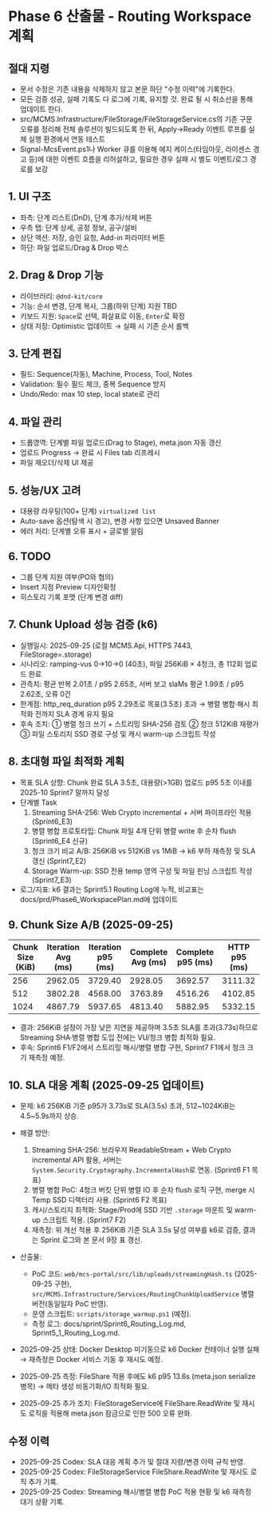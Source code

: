 # Phase 6 산출물 - Routing Workspace 계획
## 절대 지령
- 문서 수정은 기존 내용을 삭제하지 않고 본문 하단 "수정 이력"에 기록한다.
- 모든 검증 성공, 실패 기록도 다 로그에 기록, 유지할 것. 완료 될 시 취소선을 통해 업데이트 한다.
- src/MCMS.Infrastructure/FileStorage/FileStorageService.cs의 기존 구문 오류를 정리해 전체 솔루션이 빌드되도록 한 뒤, Apply→Ready 이벤트 루프를 실제 실행 환경에서 연동 테스트
- Signal-McsEvent.ps1나 Worker 큐를 이용해 에지 케이스(타임아웃, 라이센스 경고 등)에 대한 이벤트 흐름을 리허설하고, 필요한 경우 실패 시 별도 이벤트/로그 경로를 보강


## 1. UI 구조
- 좌측: 단계 리스트(DnD), 단계 추가/삭제 버튼
- 우측 탭: 단계 상세, 공정 정보, 공구/설비
- 상단 액션: 저장, 승인 요청, Add-in 파라미터 버튼
- 하단: 파일 업로드/Drag & Drop 박스

## 2. Drag & Drop 기능
- 라이브러리: `@dnd-kit/core`
- 기능: 순서 변경, 단계 복사, 그룹(하위 단계) 지원 TBD
- 키보드 지원: `Space`로 선택, 화살표로 이동, `Enter`로 확정
- 상태 저장: Optimistic 업데이트 → 실패 시 기존 순서 롤백

## 3. 단계 편집
- 필드: Sequence(자동), Machine, Process, Tool, Notes
- Validation: 필수 필드 체크, 중복 Sequence 방지
- Undo/Redo: max 10 step, local state로 관리

## 4. 파일 관리
- 드롭영역: 단계별 파일 업로드(Drag to Stage), meta.json 자동 갱신
- 업로드 Progress → 완료 시 Files tab 리프레시
- 파일 재오더/삭제 UI 제공

## 5. 성능/UX 고려
- 대용량 라우팅(100+ 단계) `virtualized list`
- Auto-save 옵션(탐색 시 경고), 변경 사항 있으면 Unsaved Banner
- 에러 처리: 단계별 오류 표시 + 글로벌 알림

## 6. TODO
- 그룹 단계 지원 여부(PO와 협의)
- Insert 지점 Preview 디자인확정
- 히스토리 기록 포맷 (단계 변경 diff)
## 7. Chunk Upload 성능 검증 (k6)
- 실행일시: 2025-09-25 (로컬 MCMS.Api, HTTPS 7443, FileStorage=.storage)
- 시나리오: ramping-vus 0→10→0 (40초), 파일 256KiB × 4청크, 총 112회 업로드 완료
- 관측치: 평균 반복 2.01초 / p95 2.65초, 서버 보고 slaMs 평균 1.99초 / p95 2.62초, 오류 0건
- 한계점: http_req_duration p95 2.29초로 목표(3.5초) 초과 → 병렬 병합·해시 최적화 전까지 SLA 경계 유지 필요
- 후속 조치: ① 병렬 청크 쓰기 + 스트리밍 SHA-256 검토 ② 청크 512KiB 재평가 ③ 파일 스토리지 SSD 경로 구성 및 캐시 warm-up 스크립트 작성
## 8. 초대형 파일 최적화 계획
- 목표 SLA 상향: Chunk 완료 SLA 3.5초, 대용량(>1GB) 업로드 p95 5초 이내를 2025-10 Sprint7 말까지 달성
- 단계별 Task
  1. Streaming SHA-256: Web Crypto incremental + 서버 파이프라인 적용 (Sprint6_E3)
  2. 병렬 병합 프로토타입: Chunk 파일 4개 단위 병렬 write 후 순차 flush (Sprint6_E4 신규)
  3. 청크 크기 비교 A/B: 256KiB vs 512KiB vs 1MiB → k6 부하 재측정 및 SLA 갱신 (Sprint7_E2)
  4. Storage Warm-up: SSD 전용 temp 영역 구성 및 파일 핀닝 스크립트 작성 (Sprint7_E3)
- 로그/지표: k6 결과는 Sprint5.1 Routing Log에 누적, 비교표는 docs/prd/Phase6_WorkspacePlan.md에 업데이트
## 9. Chunk Size A/B (2025-09-25)
| Chunk Size (KiB) | Iteration Avg (ms) | Iteration p95 (ms) | Complete Avg (ms) | Complete p95 (ms) | HTTP p95 (ms) |
|-----------------|--------------------|--------------------|-------------------|-------------------|---------------|
| 256             | 2962.05            | 3729.40            | 2928.05           | 3692.57           | 3111.32       |
| 512             | 3802.28            | 4568.00            | 3763.89           | 4516.26           | 4102.85       |
| 1024            | 4867.79            | 5937.65            | 4813.40           | 5882.95           | 5332.15       |
- 결과: 256KiB 설정이 가장 낮은 지연을 제공하며 3.5초 SLA를 초과(3.73s)하므로 Streaming SHA·병렬 병합 도입 전에는 VU/청크 병합 최적화 필요.
- 후속: Sprint6 F1/F2에서 스트리밍 해시/병렬 병합 구현, Sprint7 F1에서 청크 크기 재측정 예정.
## 10. SLA 대응 계획 (2025-09-25 업데이트)
- 문제: k6 256KiB 기준 p95가 3.73s로 SLA(3.5s) 초과, 512~1024KiB는 4.5~5.9s까지 상승.
- 해결 방안:
  1. Streaming SHA-256: 브라우저 ReadableStream + Web Crypto incremental API 활용, 서버는 `System.Security.Cryptography.IncrementalHash`로 연동. (Sprint6 F1 목표)
  2. 병렬 병합 PoC: 4청크 버킷 단위 병렬 IO 후 순차 flush 로직 구현, merge 시 Temp SSD 디렉터리 사용. (Sprint6 F2 목표)
  3. 캐시/스토리지 최적화: Stage/Prod에 SSD 기반 `.storage` 마운트 및 warm-up 스크립트 적용. (Sprint7 F2)
  4. 재측정: 위 개선 적용 후 256KiB 기준 SLA 3.5s 달성 여부를 k6로 검증, 결과는 Sprint 로그와 본 문서 9장 표 갱신.
- 산출물:
  - PoC 코드: `web/mcs-portal/src/lib/uploads/streamingHash.ts` (2025-09-25 구현), `src/MCMS.Infrastructure/Services/RoutingChunkUploadService` 병렬 버전(동일일자 PoC 반영).
  - 운영 스크립트: `scripts/storage_warmup.ps1` (예정).
  - 측정 로그: docs/sprint/Sprint6_Routing_Log.md, Sprint5_1_Routing_Log.md.
- 2025-09-25 상태: Docker Desktop 미기동으로 k6 Docker 컨테이너 실행 실패 → 재측정은 Docker 서비스 기동 후 재시도 예정.

- 2025-09-25 측정: FileShare 적용 후에도 k6 p95 13.6s (meta.json serialize 병목) → 메타 생성 비동기화/IO 최적화 필요.
- 2025-09-25 추가 조치: FileStorageService에 FileShare.ReadWrite 및 재시도 로직을 적용해 meta.json 잠금으로 인한 500 오류 완화.
## 수정 이력
- 2025-09-25 Codex: SLA 대응 계획 추가 및 절대 지령/변경 이력 규칙 반영.
- 2025-09-25 Codex: FileStorageService FileShare.ReadWrite 및 재시도 로직 추가 기록.
- 2025-09-25 Codex: Streaming 해시/병렬 병합 PoC 적용 현황 및 k6 재측정 대기 상황 기록.


